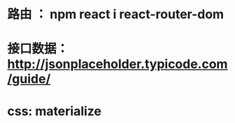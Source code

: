 # 路由 ：  npm react i react-router-dom
# 接口数据： http://jsonplaceholder.typicode.com/guide/
# css: materialize